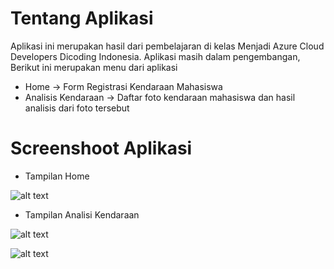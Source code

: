 # Tentang Aplikasi
Aplikasi ini merupakan hasil dari pembelajaran di kelas Menjadi Azure Cloud Developers Dicoding Indonesia. 
Aplikasi masih dalam pengembangan, Berikut ini merupakan menu dari aplikasi 
* Home -> Form Registrasi Kendaraan Mahasiswa
* Analisis Kendaraan -> Daftar foto kendaraan mahasiswa dan hasil analisis dari foto tersebut

# Screenshoot Aplikasi
* Tampilan Home

![alt text](https://raw.githubusercontent.com/muhrizky/Smart-Parkir/master/1.JPG)

* Tampilan Analisi Kendaraan

![alt text](https://raw.githubusercontent.com/muhrizky/Smart-Parkir/master/2.JPG)

![alt text](https://raw.githubusercontent.com/muhrizky/Smart-Parkir/master/3.JPG)

